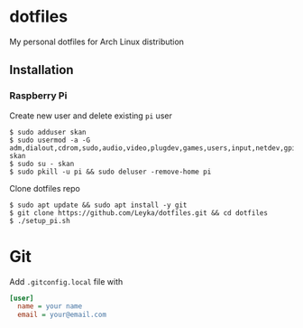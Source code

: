 # dotfiles

My personal dotfiles for Arch Linux distribution

## Installation

### Raspberry Pi

Create new user and delete existing `pi` user
```
$ sudo adduser skan
$ sudo usermod -a -G adm,dialout,cdrom,sudo,audio,video,plugdev,games,users,input,netdev,gpio,i2c,spi skan
$ sudo su - skan
$ sudo pkill -u pi && sudo deluser -remove-home pi
```

Clone dotfiles repo
```
$ sudo apt update && sudo apt install -y git
$ git clone https://github.com/Leyka/dotfiles.git && cd dotfiles
$ ./setup_pi.sh
```

# Git

Add `.gitconfig.local` file with
```ini
[user]
  name = your name
  email = your@email.com
```